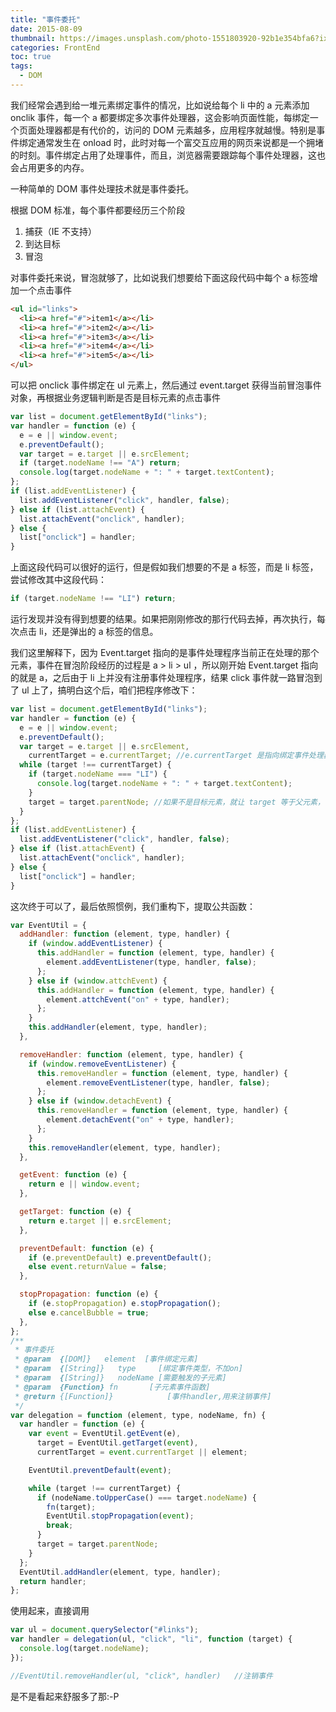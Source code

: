 ```yaml
---
title: "事件委托"
date: 2015-08-09
thumbnail: https://images.unsplash.com/photo-1551803920-92b1e354bfa6?ixlib=rb-1.2.1&ixid=eyJhcHBfaWQiOjEyMDd9&auto=format&fit=crop&w=2110&q=80
categories: FrontEnd
toc: true
tags:
  - DOM
---
```


我们经常会遇到给一堆元素绑定事件的情况，比如说给每个 li 中的 a 元素添加 onclik 事件，每一个 a 都要绑定多次事件处理器，这会影响页面性能，每绑定一个页面处理器都是有代价的，访问的 DOM 元素越多，应用程序就越慢。特别是事件绑定通常发生在 onload 时，此时对每一个富交互应用的网页来说都是一个拥堵的时刻。事件绑定占用了处理事件，而且，浏览器需要跟踪每个事件处理器，这也会占用更多的内存。

一种简单的 DOM 事件处理技术就是事件委托。

<!--more-->

根据 DOM 标准，每个事件都要经历三个阶段

1. 捕获（IE 不支持）
2. 到达目标
3. 冒泡

对事件委托来说，冒泡就够了，比如说我们想要给下面这段代码中每个 a 标签增加一个点击事件

```html
<ul id="links">
  <li><a href="#">item1</a></li>
  <li><a href="#">item2</a></li>
  <li><a href="#">item3</a></li>
  <li><a href="#">item4</a></li>
  <li><a href="#">item5</a></li>
</ul>
```

可以把 onclick 事件绑定在 ul 元素上，然后通过 event.target 获得当前冒泡事件对象，再根据业务逻辑判断是否是目标元素的点击事件

```javascript
var list = document.getElementById("links");
var handler = function (e) {
  e = e || window.event;
  e.preventDefault();
  var target = e.target || e.srcElement;
  if (target.nodeName !== "A") return;
  console.log(target.nodeName + ": " + target.textContent);
};
if (list.addEventListener) {
  list.addEventListener("click", handler, false);
} else if (list.attachEvent) {
  list.attachEvent("onclick", handler);
} else {
  list["onclick"] = handler;
}
```

上面这段代码可以很好的运行，但是假如我们想要的不是 a 标签，而是 li 标签，尝试修改其中这段代码：

```javascript
if (target.nodeName !== "LI") return;
```

运行发现并没有得到想要的结果。如果把刚刚修改的那行代码去掉，再次执行，每次点击 li，还是弹出的 a 标签的信息。

我们这里解释下，因为 Event.target 指向的是事件处理程序当前正在处理的那个元素，事件在冒泡阶段经历的过程是 a &gt; li &gt; ul ，所以刚开始 Event.target 指向的就是 a，之后由于 li 上并没有注册事件处理程序，结果 click 事件就一路冒泡到了 ul 上了，搞明白这个后，咱们把程序修改下：

```javascript
var list = document.getElementById("links");
var handler = function (e) {
  e = e || window.event;
  e.preventDefault();
  var target = e.target || e.srcElement,
    currentTarget = e.currentTarget; //e.currentTarget 是指向绑定事件处理器的对象，这里就是 ul 元素
  while (target !== currentTarget) {
    if (target.nodeName === "LI") {
      console.log(target.nodeName + ": " + target.textContent);
    }
    target = target.parentNode; //如果不是目标元素，就让 target 等于父元素，再次检查
  }
};
if (list.addEventListener) {
  list.addEventListener("click", handler, false);
} else if (list.attachEvent) {
  list.attachEvent("onclick", handler);
} else {
  list["onclick"] = handler;
}
```

这次终于可以了，最后依照惯例，我们重构下，提取公共函数：

```javascript
var EventUtil = {
  addHandler: function (element, type, handler) {
    if (window.addEventListener) {
      this.addHandler = function (element, type, handler) {
        element.addEventListener(type, handler, false);
      };
    } else if (window.attchEvent) {
      this.addHandler = function (element, type, handler) {
        element.attchEvent("on" + type, handler);
      };
    }
    this.addHandler(element, type, handler);
  },

  removeHandler: function (element, type, handler) {
    if (window.removeEventListener) {
      this.removeHandler = function (element, type, handler) {
        element.removeEventListener(type, handler, false);
      };
    } else if (window.detachEvent) {
      this.removeHandler = function (element, type, handler) {
        element.detachEvent("on" + type, handler);
      };
    }
    this.removeHandler(element, type, handler);
  },

  getEvent: function (e) {
    return e || window.event;
  },

  getTarget: function (e) {
    return e.target || e.srcElement;
  },

  preventDefault: function (e) {
    if (e.preventDefault) e.preventDefault();
    else event.returnValue = false;
  },

  stopPropagation: function (e) {
    if (e.stopPropagation) e.stopPropagation();
    else e.cancelBubble = true;
  },
};
/**
 * 事件委托
 * @param  {[DOM]}   element  [事件绑定元素]
 * @param  {[String]}   type     [绑定事件类型，不加on]
 * @param  {[String]}   nodeName [需要触发的子元素]
 * @param  {Function} fn       [子元素事件函数]
 * @return {[Function]}            [事件handler,用来注销事件]
 */
var delegation = function (element, type, nodeName, fn) {
  var handler = function (e) {
    var event = EventUtil.getEvent(e),
      target = EventUtil.getTarget(event),
      currentTarget = event.currentTarget || element;

    EventUtil.preventDefault(event);

    while (target !== currentTarget) {
      if (nodeName.toUpperCase() === target.nodeName) {
        fn(target);
        EventUtil.stopPropagation(event);
        break;
      }
      target = target.parentNode;
    }
  };
  EventUtil.addHandler(element, type, handler);
  return handler;
};
```

使用起来，直接调用

```javascript
var ul = document.querySelector("#links");
var handler = delegation(ul, "click", "li", function (target) {
  console.log(target.nodeName);
});

//EventUtil.removeHandler(ul, "click", handler)   //注销事件
```

是不是看起来舒服多了那:-P
